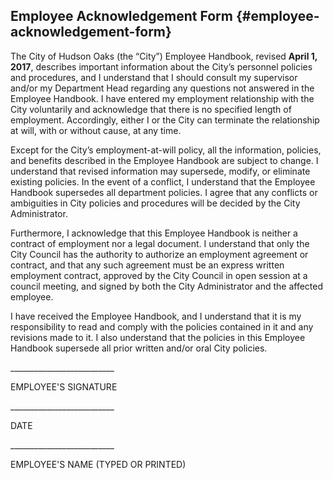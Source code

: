 ## Employee Acknowledgement Form {#employee-acknowledgement-form}

The City of Hudson Oaks \(the “City”\) Employee Handbook, revised **April 1, 2017**, describes important information about the City’s personnel policies and procedures, and I understand that I should consult my supervisor and/or my Department Head regarding any questions not answered in the Employee Handbook. I have entered my employment relationship with the City voluntarily and acknowledge that there is no specified length of employment. Accordingly, either I or the City can terminate the relationship at will, with or without cause, at any time.

Except for the City’s employment-at-will policy, all the information, policies, and benefits described in the Employee Handbook are subject to change. I understand that revised information may supersede, modify, or eliminate existing policies. In the event of a conflict, I understand that the Employee Handbook supersedes all department policies. I agree that any conflicts or ambiguities in City policies and procedures will be decided by the City Administrator.

Furthermore, I acknowledge that this Employee Handbook is neither a contract of employment nor a legal document. I understand that only the City Council has the authority to authorize an employment agreement or contract, and that any such agreement must be an express written employment contract, approved by the City Council in open session at a council meeting, and signed by both the City Administrator and the affected employee.

I have received the Employee Handbook, and I understand that it is my responsibility to read and comply with the policies contained in it and any revisions made to it. I also understand that the policies in this Employee Handbook supersede all prior written and/or oral City policies.



\_\_\_\_\_\_\_\_\_\_\_\_\_\_\_\_\_\_\_\_\_\_\_\_\_\_

EMPLOYEE'S SIGNATURE 



\_\_\_\_\_\_\_\_\_\_\_\_\_\_\_\_\_\_\_\_\_\_\_\_\_\_

DATE



\_\_\_\_\_\_\_\_\_\_\_\_\_\_\_\_\_\_\_\_\_\_\_\_\_\_

EMPLOYEE'S NAME \(TYPED OR PRINTED\)

